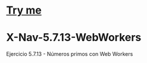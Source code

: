 # [Try me](https://mcarmonaa.github.io/X-Nav-5.7.13-WebWorkers/)

# X-Nav-5.7.13-WebWorkers
Ejercicio 5.7.13 - Números primos con Web Workers
